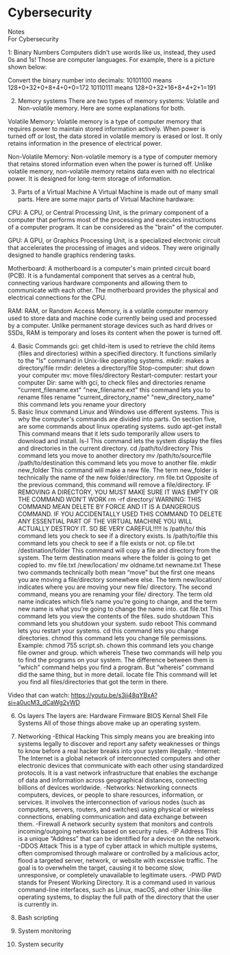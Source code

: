 # Cybersecurity
Notes      
For Cybersecurity

1: Binary Numbers
Computers didn’t use words like us, instead, they used 0s and 1s! Those are computer languages. For example, there is a picture shown below: 

Convert the binary number into decimals:
10101100     means 128+0+32+0+8+4+0+0=172
10110111      means 128+0+32+16+8+4+2+1=191

2. Memory systems
There are two types of memory systems: Volatile and Non-volatile memory. Here are some explanations for both.

Volatile Memory: Volatile memory is a type of computer memory that requires power to maintain stored information actively. When 
power is turned off or lost, the data stored in volatile memory is erased or lost. It only retains information in the presence of electrical power.

Non-Volatile Memory: Non-volatile memory is a type of computer memory that retains stored information even when the power is turned off. 
Unlike volatile memory, non-volatile memory retains data even with no electrical power. It is designed for long-term storage of information.

3. Parts of a Virtual Machine
A Virtual Machine is made out of many small parts. Here are some major parts of Virtual Machine hardware:

CPU: A CPU, or Central Processing Unit, is the primary component of a computer that performs most 
of the processing and executes instructions of a computer program. It can be considered as the "brain" of the computer.

GPU: A GPU, or Graphics Processing Unit, is a specialized electronic circuit that accelerates the processing of images and videos. 
They were originally designed to handle graphics rendering tasks.

Motherboard: A motherboard is a computer's main printed circuit board (PCB). It is a fundamental component that 
serves as a central hub, connecting various hardware components and allowing them to communicate with each other. The motherboard 
provides the physical and electrical connections for the CPU.

RAM: RAM, or Random Access Memory, is a volatile computer memory used to store data and machine code currently being 
used and processed by a computer. Unlike permanent storage devices such as hard drives or SSDs, RAM is temporary and 
loses its content when the power is turned off.

4. Basic Commands
gci: get child-item is used to retrieve the child items (files and directories) within a specified directory. It functions 
similarly to the "ls" command in Unix-like operating systems.
mkdir: makes a directory/file 
rmdir: deletes a directory/file
Stop-computer: shut down your computer
mv: move files/directory
Restart-computer: restart your computer
Dir: same with gci, to check files and directories
rename "current_filename.ext" "new_filename.ext" this command lets you to rename files 
rename "current_directory_name" "new_directory_name" this command lets you rename your directory
5. Basic linux command
Linux and Windows use different systems. This is why the computer's commands are divided into parts. On section five, 
are some commands about linux operating systems.
sudo apt-get install This command means that it lets sudo temporarily allow users to download and install.
ls-I This command lets the system display the files and directories in the current directory. 
cd /path/to/directory This command lets you move to another directory
mv /path/to/source/file /path/to/destination this command lets you move to another file. 
mkdir new_folder This command will make a new file. The term new_folder is technically the name of the new folder/directory.
rm file.txt Opposite of the previous command, this command will remove a file/directory. IF REMOVING A DIRECTORY, YOU MUST MAKE SURE
IT WAS EMPTY OR THE COMMAND WON’T WORK
rm -rf directory/ WARNING: THIS COMMAND MEAN DELETE BY FORCE AND IT IS A DANGEROUS COMMAND. IF YOU ACCIDENTALLY USED THIS COMMAND TO 
DELETE ANY ESSENTIAL PART OF THE VIRTUAL MACHINE YOU WILL ACTUALLY DESTROY IT. SO BE VERY CAREFUL!!!!!
ls /path/to/ this command lets you check to see if a directory exists. 
ls /path/to/file this command lets you check to see if a file exists or not.
cp file.txt /destination/folder This command will copy a file and directory from the system. The term destination
means where the folder is going to get copied to.
mv file.txt /new/location/
mv oldname.txt newname.txt
These two commands technically both mean “move” but the first one means you are moving a file/directory 
somewhere else. The term new/location/  indicates where you are moving your new file/ directory.
The second command, means you are renaming your file/ directory. The term old name indicates which 
file’s name you’re going to change, and the term new name is what you're going to change the name into.
cat file.txt This command lets you view the contents of the files.
sudo shutdown This command lets you shutdown your system.
sudo reboot This command lets you restart your systems.
cd this command lets you change directories.
chmod this command lets you change file permissions.
Example: chmod 755 script.sh.
chown this command lets you change file owner and group.
which
whereis 
These two commands will help you to find the programs on your system. The difference between them is “which” 
command helps you find a program.
But “whereis” command did the same thing, but in more detail.
locate file This command will let you find all files/directories that got the term in there.

Video that can watch: https://youtu.be/s3ii48qYBxA?si=a0ucM3_dCaWg2vWD

6. Os layers
The layers are: 
Hardware
Firmware
BIOS
Kernal
Shell
File Systems
All of those things above make up an operating system.

7. Networking
-Ethical Hacking This simply means you are breaking into systems legally to discover and report any safety weaknesses 
or things to know before a real hacker breaks into your system illegally. 
-Internet: The Internet is a global network of interconnected computers and other electronic 
devices that communicate with each other using standardized protocols. It is a vast network infrastructure 
that enables the exchange of data and information across geographical distances, connecting billions of devices worldwide.
-Networks: Networking connects computers, devices, or people to share resources, information, or services.
It involves the interconnection of various nodes (such as computers, servers, routers, and switches) using physical or wireless
connections, enabling communication and data exchange between them.
-Firewall A network security system that monitors and controls incoming/outgoing networks based on security rules.
-IP Address This is a unique “Address” that can be identified for a device on the network.
-DDOS Attack This is a type of cyber attack in which multiple systems, often compromised through malware or controlled by a 
malicious actor, flood a targeted server, network, or website with excessive traffic. The goal is to overwhelm the target, 
causing it to become slow, unresponsive, or completely unavailable to legitimate users.
-PWD PWD stands for Present Working Directory. It is a command used in various command-line interfaces, such as Linux, macOS, and other 
Unix-like operating systems, to display the full path of the directory that the user is currently in. 
8. Bash scripting
9. System monitoring
10. System security
